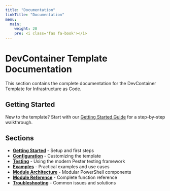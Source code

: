 ```yaml
---
title: "Documentation"
linkTitle: "Documentation"
menu:
  main:
    weight: 20
    pre: <i class='fas fa-book'></i>
---
```


# DevContainer Template Documentation

This section contains the complete documentation for the DevContainer Template for Infrastructure as Code.

## Getting Started

New to the template? Start with our [Getting Started Guide](/docs/getting-started/) for a step-by-step walkthrough.

## Sections

- **[Getting Started](/docs/getting-started/)** - Setup and first steps
- **[Configuration](/docs/configuration/)** - Customizing the template
- **[Testing](/docs/testing/)** - Using the modern Pester testing framework
- **[Examples](/docs/examples/)** - Practical examples and use cases
- **[Module Architecture](/docs/powershell/)** - Modular PowerShell components
- **[Module Reference](/docs/api/)** - Complete function reference
- **[Troubleshooting](/docs/troubleshooting/)** - Common issues and solutions

